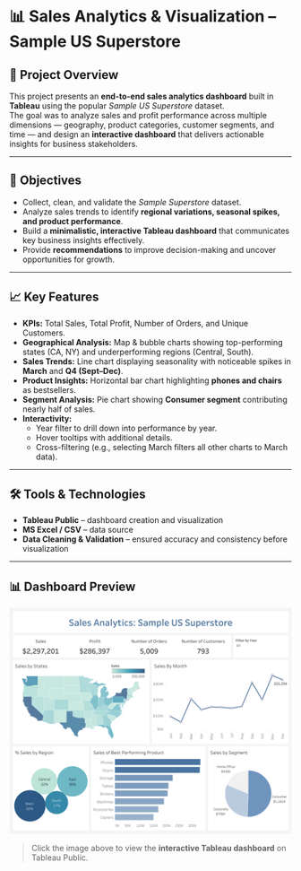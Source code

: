 # 📊 Sales Analytics & Visualization – Sample US Superstore

## 📌 Project Overview
This project presents an **end-to-end sales analytics dashboard** built in **Tableau** using the popular *Sample US Superstore* dataset.  
The goal was to analyze sales and profit performance across multiple dimensions — geography, product categories, customer segments, and time — and design an **interactive dashboard** that delivers actionable insights for business stakeholders.

---

## 🎯 Objectives
- Collect, clean, and validate the *Sample Superstore* dataset.  
- Analyze sales trends to identify **regional variations, seasonal spikes, and product performance**.  
- Build a **minimalistic, interactive Tableau dashboard** that communicates key business insights effectively.  
- Provide **recommendations** to improve decision-making and uncover opportunities for growth.

---

## 📈 Key Features
- **KPIs:** Total Sales, Total Profit, Number of Orders, and Unique Customers.  
- **Geographical Analysis:** Map & bubble charts showing top-performing states (CA, NY) and underperforming regions (Central, South).  
- **Sales Trends:** Line chart displaying seasonality with noticeable spikes in **March** and **Q4 (Sept–Dec)**.  
- **Product Insights:** Horizontal bar chart highlighting **phones and chairs** as bestsellers.  
- **Segment Analysis:** Pie chart showing **Consumer segment** contributing nearly half of sales.  
- **Interactivity:**  
  - Year filter to drill down into performance by year.  
  - Hover tooltips with additional details.  
  - Cross-filtering (e.g., selecting March filters all other charts to March data).  

---

## 🛠️ Tools & Technologies
- **Tableau Public** – dashboard creation and visualization  
- **MS Excel / CSV** – data source  
- **Data Cleaning & Validation** – ensured accuracy and consistency before visualization  

---

## 📊 Dashboard Preview

[![Dashboard Preview](Dashboard.png)](https://public.tableau.com/views/SalesAnalyticsSampleUSSuperstore/Dashboard?:language=en-US&:sid=&:redirect=auth&:display_count=n&:origin=viz_share_link)

> Click the image above to view the **interactive Tableau dashboard** on Tableau Public.

